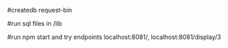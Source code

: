 #createdb request-bin

#run sql files in /lib

#run npm start and try endpoints
localhost:8081/, 
localhost:8081/display/3